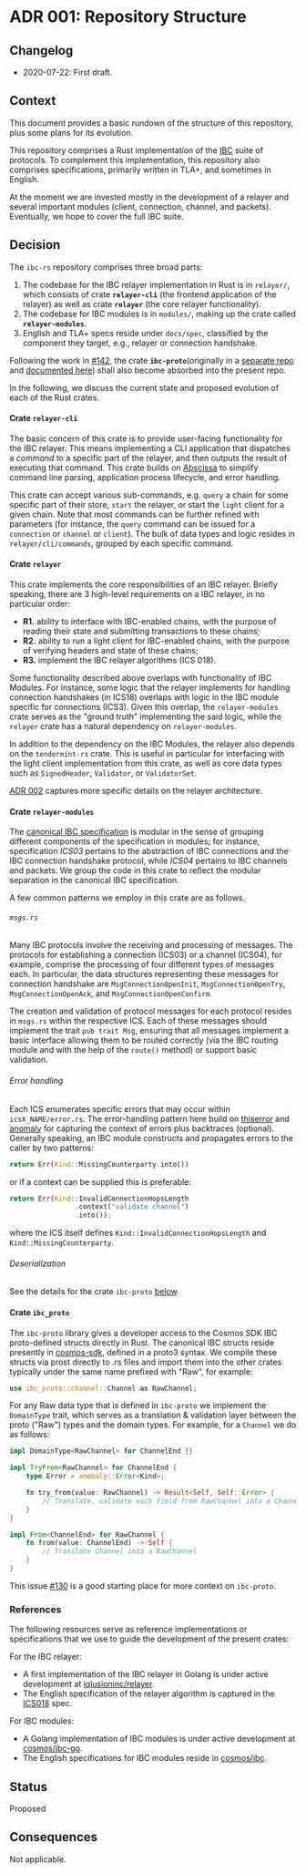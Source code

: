 # ADR 001: Repository Structure

## Changelog

- 2020-07-22: First draft.

## Context

This document provides a basic rundown of the structure of this repository, plus
some plans for its evolution.

This repository comprises a Rust implementation of the
[IBC](https://github.com/cosmos/ibc) suite of protocols. To complement this
implementation, this repository also comprises specifications, primarily written
in TLA+, and sometimes in English.

At the moment we are invested mostly in the development of a relayer and several
important modules (client, connection, channel, and packets). Eventually, we
hope to cover the full IBC suite.

## Decision

The `ibc-rs` repository comprises three broad parts:

1. The codebase for the IBC relayer implementation in Rust is in `relayer/`,
   which consists of crate **`relayer-cli`** (the frontend application of the
   relayer) as well as crate **`relayer`** (the core relayer functionality).
2. The codebase for IBC modules is in `modules/`, making up the crate called
   **`relayer-modules`**.
3. English and TLA+ specs reside under `docs/spec`, classified by the component
   they target, e.g., relayer or connection handshake.

Following the work in
[#142](https://github.com/informalsystems/ibc-rs/issues/142), the crate
**`ibc-proto`**(originally in a
[separate repo](https://github.com/informalsystems/ibc-proto) and
[documented here](https://docs.rs/ibc-proto/)) shall also become absorbed into
the present repo.

In the following, we discuss the current state and proposed evolution of each of
the Rust crates.

#### Crate `relayer-cli`

The basic concern of this crate is to provide user-facing functionality for the
IBC relayer. This means implementing a CLI application that dispatches a
*command* to a specific part of the relayer, and then outputs the result of
executing that command. This crate builds on
[Abscissa](https://docs.rs/abscissa_core/0.5.2/abscissa_core/) to simplify
command line parsing, application process lifecycle, and error handling.

This crate can accept various sub-commands, e.g. `query` a chain for some
specific part of their store, `start` the relayer, or start the `light` client
for a given chain. Note that most commands can be further refined with
parameters (for instance, the `query` command can be issued for a `connection`
or `channel` or `client`). The bulk of data types and logic resides in
`relayer/cli/commands`, grouped by each specific command.

#### Crate `relayer`

This crate implements the core responsibilities of an IBC relayer. Briefly
speaking, there are 3 high-level requirements on a IBC relayer, in no particular
order:

- **R1.** ability to interface with IBC-enabled chains, with the purpose of
  reading their state and submitting transactions to these chains;
- **R2.** ability to run a light client for IBC-enabled chains, with the purpose
  of verifying headers and state of these chains;
- **R3.** implement the IBC relayer algorithms (ICS 018).

Some functionality described above overlaps with functionality of IBC Modules.
For instance, some logic that the relayer implements for handling connection
handshakes (in ICS18) overlaps with logic in the IBC module specific for
connections (ICS3). Given this overlap, the `relayer-modules` crate serves as
the "ground truth" implementing the said logic, while the `relayer` crate has a
natural dependency on `relayer-modules`.

In addition to the dependency on the IBC Modules, the relayer also depends on
the `tendermint-rs` crate. This is useful in particular for interfacing with the
light client implementation from this crate, as well as core data types such as
`SignedHeader`, `Validator`, or `ValidatorSet`.

[ADR 002](./adr-002-ibc-relayer.md) captures more specific details on the
relayer architecture.

#### Crate `relayer-modules`

The
[canonical IBC specification](https://github.com/cosmos/ibc/tree/master/spec/)
is modular in the sense of grouping different components of the specification in
modules; for instance, specification *ICS03* pertains to the abstraction of IBC
connections and the IBC connection handshake protocol, while *ICS04* pertains to
IBC channels and packets. We group the code in this crate to reflect the modular
separation in the canonical IBC specification.

A few common patterns we employ in this crate are as follows.

###### `msgs.rs`

Many IBC protocols involve the receiving and processing of messages. The
protocols for establishing a connection (ICS03) or a channel (ICS04), for
example, comprise the processing of four different types of messages each. In
particular, the data structures representing these messages for connection
handshake are `MsgConnectionOpenInit`, `MsgConnectionOpenTry`,
`MsgConnectionOpenAck`, and `MsgConnectionOpenConfirm`.

The creation and validation of protocol messages for each protocol resides in
`msgs.rs` within the respective ICS. Each of these messages should implement the
trait `pub trait Msg`, ensuring that all messages implement a basic interface
allowing them to be routed correctly (via the IBC routing module and with the
help of the `route()` method) or support basic validation.

###### Error handling

Each ICS enumerates specific errors that may occur within `icsX_NAME/error.rs`.
The error-handling pattern here build on
[thiserror](https://lib.rs/crates/thiserror) and
[anomaly](https://lib.rs/crates/anomaly) for capturing the context of errors
plus backtraces (optional). Generally speaking, an IBC module constructs and
propagates errors to the caller by two patterns:

```Rust
return Err(Kind::MissingCounterparty.into())
```

or if a context can be supplied this is preferable:

```rust
return Err(Kind::InvalidConnectionHopsLength
                .context("validate channel")
                .into());
```

where the ICS itself defines `Kind::InvalidConnectionHopsLength` and
`Kind::MissingCounterparty`.

###### Deserialization

See the details for the crate `ibc-proto` [below](#crate-ibc-proto).

#### Crate `ibc_proto`

The `ibc-proto` library gives a developer access to the Cosmos SDK IBC
proto-defined structs directly in Rust. The canonical IBC structs reside
presently in [cosmos-sdk](https://github.com/cosmos/ibc-go/tree/main/proto/ibc),
defined in a proto3 syntax. We compile these structs via prost directly to .rs
files and import them into the other crates typically under the same name
prefixed with "Raw", for example:

```Rust
use ibc_proto::channel::Channel as RawChannel;
```

For any Raw data type that is defined in `ibc-proto` we implement the
`DomainType` trait, which serves as a translation & validation layer between the
proto ("Raw") types and the domain types. For example, for a `Channel` we do as
follows:

```Rust
impl DomainType<RawChannel> for ChannelEnd {}

impl TryFrom<RawChannel> for ChannelEnd {
    type Error = anomaly::Error<Kind>;

    fn try_from(value: RawChannel) -> Result<Self, Self::Error> {
        // Translate, validate each field from RawChannel into a Channel.
    }
}

impl From<ChannelEnd> for RawChannel {
    fn from(value: ChannelEnd) -> Self {
        // Translate Channel into a RawChannel
    }
}
```

This issue [#130](https://github.com/informalsystems/ibc-rs/issues/130) is a
good starting place for more context on `ibc-proto`.

### References

The following resources serve as reference implementations or specifications
that we use to guide the development of the present crates:

For the IBC relayer:

- A first implementation of the IBC relayer in Golang is under active
  development at [iqlusioninc/relayer](https://github.com/iqlusioninc/relayer).
- The English specification of the relayer algorithm is captured in the
  [ICS018](https://github.com/cosmos/ibc/tree/master/spec/relayer/ics-018-relayer-algorithms)
  spec.

For IBC modules:

- A Golang implementation of IBC modules is under active development at
  [cosmos/ibc-go](https://github.com/cosmos/ibc-go/tree/main/modules).
- The English specifications for IBC modules reside in
  [cosmos/ibc](https://github.com/cosmos/ibc/tree/master/spec).

## Status

Proposed

## Consequences

Not applicable.
